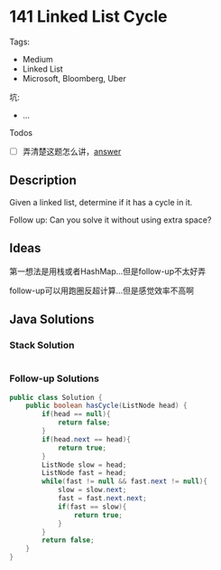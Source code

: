# 141 Linked List Cycle

Tags:

- Medium
- Linked List
- Microsoft, Bloomberg, Uber

坑:

- ...

Todos
- [ ] 弄清楚这题怎么讲，[answer](https://leetcode.com/articles/linked-list-cycle/)


## Description

Given a linked list, determine if it has a cycle in it.

Follow up:
Can you solve it without using extra space?

## Ideas

第一想法是用栈或者HashMap...但是follow-up不太好弄

follow-up可以用跑圈反超计算...但是感觉效率不高啊

## Java Solutions

### Stack Solution



```java

```

### Follow-up Solutions

```java
public class Solution {
    public boolean hasCycle(ListNode head) {
        if(head == null){
            return false;
        }
        if(head.next == head){
            return true;
        }
        ListNode slow = head;
        ListNode fast = head;
        while(fast != null && fast.next != null){
            slow = slow.next;
            fast = fast.next.next;
            if(fast == slow){
                return true;
            }
        }
        return false;
    }
}
```